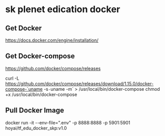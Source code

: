 
# sk plenet edication docker

## Get Docker
https://docs.docker.com/engine/installation/

## Get Docker-compose
https://github.com/docker/compose/releases

curl -L https://github.com/docker/compose/releases/download/1.15.0/docker-compose-`uname -s`-`uname -m` > /usr/local/bin/docker-compose
chmod +x /usr/local/bin/docker-compose


## Pull Docker Image
docker run -it --env-file=".env" -p 8888:8888 -p 5901:5901 hoyai/tf_edu_docker_skp:v1.0
